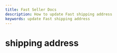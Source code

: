 ```yaml
---
title: Fast Seller Docs
description: How to update Fast shipping address
keywords: update Fast shipping address
---
```


# shipping address
